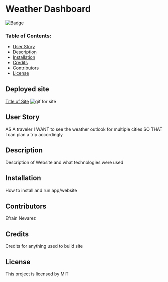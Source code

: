 # Weather Dashboard
 
![Badge](https://img.shields.io/static/v1?label=License&message=MIT&color=9cf)
 
### Table of Contents:
* [User Story](##-User-Story)
* [Description](##-Description)
* [Installation](##-Installation)
* [Credits](##-Credits)
* [Contributors](##-Contributors)
* [License](##-License)
 
## Deployed site
[Title of Site](Site-Link)
![gif for site](gif-link)
 
## User Story
AS A traveler
I WANT to see the weather outlook for multiple cities
SO THAT I can plan a trip accordingly
 
## Description
Description of Website and what technologies were used
 
## Installation
How to install and run app/website
 
## Contributors
Efrain Nevarez
 
## Credits
Credits for anything used to build site
 
## License
This project is licensed by MIT
